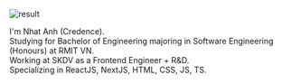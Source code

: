

![result](https://user-images.githubusercontent.com/72392353/170181081-29cfa155-45e3-4757-840f-d0df979f19ef.gif)

I'm Nhat Anh (Credence).</br>
Studying for Bachelor of Engineering majoring in Software Engineering (Honours) at RMIT VN.</br>
Working at SKDV as a Frontend Engineer + R&D.</br>
Specializing in ReactJS, NextJS, HTML, CSS, JS, TS.</br>
